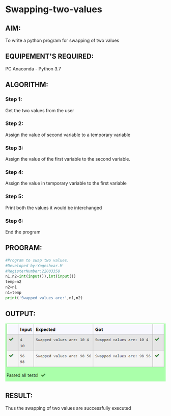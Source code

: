 # Swapping-two-values
## AIM:
To write a python program for swapping of two values
## EQUIPEMENT'S REQUIRED: 
PC
Anaconda - Python 3.7
## ALGORITHM: 
### Step 1:
Get the two values from the user
### Step 2: 
Assign the value of second variable to a temporary variable 
### Step 3: 
Assign the value of the first variable to the second variable.
### Step 4:  
Assign the value in temporary variable to the first variable
### Step 5: 
Print both the values it would be interchanged
### Step 6: 
End the program
## PROGRAM:
```python
#Program to swap two values.
#Developed by:Yogeshvar.M
#RegisterNumber:22003358
n1,n2=int(input()),int(input())
temp=n2
n2=n1
n1=temp
print('Swapped values are:',n1,n2)
```
## OUTPUT:
![output](o1.png)


## RESULT:
Thus the swapping of two values are successfully executed



